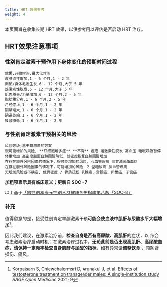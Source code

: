```yaml
---
title: HRT 效果参考
weight: 4
---
```


本页面旨在收集长期 HRT 效果，以供参考用以评估是否启动 HRT 治疗。

## HRT效果注意事项

### 性别肯定激素干预作用下身体变化的预期时间过程

```csv
效果,开始时间,最大化时间
皮肤油性增加,1 - 6 个月,1 - 2 年
面部/身体毛发生长,6 - 12 个月,大于 5 年
雄激素性脱发,6 - 12 个月,大于 5 年
肌肉质量/力量增加,6 - 12 个月,2 - 5 年
脂肪重分布,1 - 6 个月,2 - 5 年
月经停止,1 - 6 个月,1 - 2 年
阴蒂增大,1 - 6 个月,1 - 2 年
阴道萎缩,1 - 6 个月,1 - 2 年
嗓音降低,1 - 6 个月,1 - 2 年
```

### 与性别肯定激素干预相关的风险

```csv
风险等级,基于雄激素的方案
很可能增加的风险, **红细胞增多症** **不育** 痤疮 雄激素性脱发 高血压 睡眠呼吸暂停 体重增加 高密度脂蛋白胆固醇降低，低密度脂蛋白胆固醇增加
在存在额外风险因素的情况下，很可能增加的风险, 心血管疾病 高甘油三酯血症
在存在额外风险因素的情况下，可能增加的风险, 2 型糖尿病 脑血管疾病
无增加风险或不确定, 低骨密度 / 骨质疏松 乳腺癌、宫颈癌、卵巢癌、子宫癌
```

**加粗项表示具有临床意义；更新自 SOC - 7**

以上基于[「跨性别和多元性别人群健康照护指南第八版「SOC-8」](https://project-trans.org/SOC-8)

### 补充

值得留意的是，接受性别肯定睾酮激素干预**可能会使血液中肌酐与尿酸水平大幅增加**[^1]。

因此我们建议，在激素治疗前，**检查自身是否有高尿酸、高肌酐**的症状，以 综合考虑激素治疗启动时机；在激素治疗过程中，**无论此前是否出现高肌酐、高尿酸血症，请保持一定频率检查自身肌酐与尿酸的指标**，如有异常请**调整饮食** ，预防肾损伤、痛风。

[^1]: Korpaisarn S, Chiewchalermsri D, Arunakul J, et al. [Effects of testosterone treatment on transgender males: A single-institution study](https://www.ncbi.nlm.nih.gov/pmc/articles/PMC8511909/) _SAGE Open Medicine_ 2021; 9
